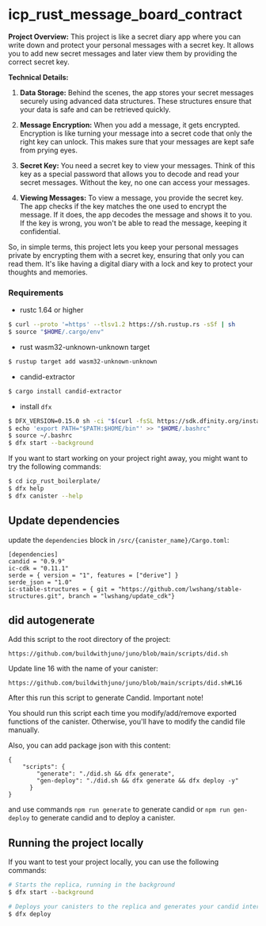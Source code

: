 # icp_rust_message_board_contract

**Project Overview:**
This project is like a secret diary app where you can write down and protect your personal messages with a secret key. It allows you to add new secret messages and later view them by providing the correct secret key.

**Technical Details:**

1. **Data Storage:** Behind the scenes, the app stores your secret messages securely using advanced data structures. These structures ensure that your data is safe and can be retrieved quickly.

2. **Message Encryption:** When you add a message, it gets encrypted. Encryption is like turning your message into a secret code that only the right key can unlock. This makes sure that your messages are kept safe from prying eyes.

3. **Secret Key:** You need a secret key to view your messages. Think of this key as a special password that allows you to decode and read your secret messages. Without the key, no one can access your messages.

4. **Viewing Messages:** To view a message, you provide the secret key. The app checks if the key matches the one used to encrypt the message. If it does, the app decodes the message and shows it to you. If the key is wrong, you won't be able to read the message, keeping it confidential.

So, in simple terms, this project lets you keep your personal messages private by encrypting them with a secret key, ensuring that only you can read them. It's like having a digital diary with a lock and key to protect your thoughts and memories.



### Requirements
* rustc 1.64 or higher
```bash
$ curl --proto '=https' --tlsv1.2 https://sh.rustup.rs -sSf | sh
$ source "$HOME/.cargo/env"
```
* rust wasm32-unknown-unknown target
```bash
$ rustup target add wasm32-unknown-unknown
```
* candid-extractor
```bash
$ cargo install candid-extractor
```
* install `dfx`
```bash
$ DFX_VERSION=0.15.0 sh -ci "$(curl -fsSL https://sdk.dfinity.org/install.sh)"
$ echo 'export PATH="$PATH:$HOME/bin"' >> "$HOME/.bashrc"
$ source ~/.bashrc
$ dfx start --background
```

If you want to start working on your project right away, you might want to try the following commands:

```bash
$ cd icp_rust_boilerplate/
$ dfx help
$ dfx canister --help
```

## Update dependencies

update the `dependencies` block in `/src/{canister_name}/Cargo.toml`:
```
[dependencies]
candid = "0.9.9"
ic-cdk = "0.11.1"
serde = { version = "1", features = ["derive"] }
serde_json = "1.0"
ic-stable-structures = { git = "https://github.com/lwshang/stable-structures.git", branch = "lwshang/update_cdk"}
```

## did autogenerate

Add this script to the root directory of the project:
```
https://github.com/buildwithjuno/juno/blob/main/scripts/did.sh
```

Update line 16 with the name of your canister:
```
https://github.com/buildwithjuno/juno/blob/main/scripts/did.sh#L16
```

After this run this script to generate Candid.
Important note!

You should run this script each time you modify/add/remove exported functions of the canister.
Otherwise, you'll have to modify the candid file manually.

Also, you can add package json with this content:
```
{
    "scripts": {
        "generate": "./did.sh && dfx generate",
        "gen-deploy": "./did.sh && dfx generate && dfx deploy -y"
      }
}
```

and use commands `npm run generate` to generate candid or `npm run gen-deploy` to generate candid and to deploy a canister.

## Running the project locally

If you want to test your project locally, you can use the following commands:

```bash
# Starts the replica, running in the background
$ dfx start --background

# Deploys your canisters to the replica and generates your candid interface
$ dfx deploy
```
